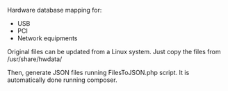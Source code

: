 Hardware database mapping for:
- USB
- PCI
- Network equipments

Original files can be updated from a Linux system.
Just copy the files from /usr/share/hwdata/

Then, generate JSON files running FilesToJSON.php script.
It is automatically done running composer.
